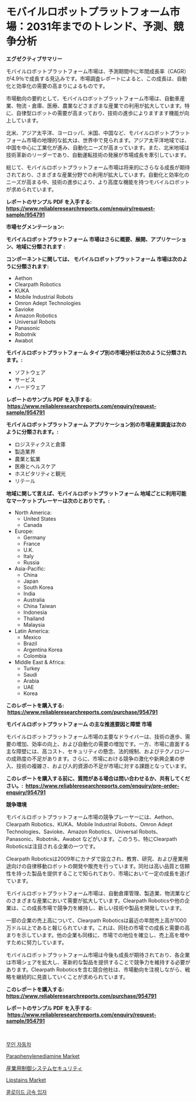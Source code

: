 <p><h1>モバイルロボットプラットフォーム市場：2031年までのトレンド、予測、競争分析</h1></p><p><strong>エグゼクティブサマリー</strong></p>
<p><p>モバイルロボットプラットフォーム市場は、予測期間中に年間成長率（CAGR）が4.9％で成長する見込みです。市場調査レポートによると、この成長は、自動化と効率化の需要の高まりによるものです。</p><p>市場動向の要約として、モバイルロボットプラットフォーム市場は、自動車産業、物流・倉庫、医療、農業などさまざまな産業での利用が拡大しています。特に、自律型ロボットの需要が高まっており、技術の進歩によりますます機能が向上しています。</p><p>北米、アジア太平洋、ヨーロッパ、米国、中国など、モバイルロボットプラットフォーム市場の地理的な拡大は、世界中で見られます。アジア太平洋地域では、中国を中心に工業化が進み、自動化ニーズが高まっています。また、北米地域は技術革新のリーダーであり、自動運転技術の発展が市場成長を牽引しています。</p><p>総じて、モバイルロボットプラットフォーム市場は将来的にさらなる成長が期待されており、さまざまな産業分野での利用が拡大しています。自動化と効率化のニーズが高まる中、技術の進歩により、より高度な機能を持つモバイルロボットが求められています。</p></p>
<p><strong>レポートのサンプル PDF を入手する: <a href="https://www.reliableresearchreports.com/enquiry/request-sample/954791">https://www.reliableresearchreports.com/enquiry/request-sample/954791</a></strong></p>
<p><strong>市場セグメンテーション:</strong></p>
<p><strong> モバイルロボットプラットフォーム 市場はさらに概要、展開、アプリケーション、地域に分類されます :</strong></p>
<p><strong>コンポーネントに関しては、 モバイルロボットプラットフォーム 市場は次のように分類されます: &nbsp;</strong></p>
<p><ul><li>Aethon</li><li>Clearpath Robotics</li><li>KUKA</li><li>Mobile Industrial Robots</li><li>Omron Adept Technologies</li><li>Savioke</li><li>Amazon Robotics</li><li>Universal Robots</li><li>Panasonic</li><li>Robotnik</li><li>Awabot</li></ul></p>
<p><strong> モバイルロボットプラットフォーム タイプ別の市場分析は次のように分類されます。:</strong></p>
<p><ul><li>ソフトウェア</li><li>サービス</li><li>ハードウェア</li></ul></p>
<p><strong>レポートのサンプル PDF を入手する: &nbsp;<a href="https://www.reliableresearchreports.com/enquiry/request-sample/954791">https://www.reliableresearchreports.com/enquiry/request-sample/954791</a></strong></p>
<p><strong> モバイルロボットプラットフォーム アプリケーション別の市場産業調査は次のように分類されます。:</strong></p>
<p><ul><li>ロジスティクスと倉庫</li><li>製造業界</li><li>農業と鉱業</li><li>医療とヘルスケア</li><li>ホスピタリティと観光</li><li>リテール</li></ul></p>
<p><strong>地域に関して言えば、モバイルロボットプラットフォーム 地域ごとに利用可能なマーケットプレーヤーは次のとおりです。:</strong></p>
<p><ul>
    <li>
        North America:
        <ul>
            <li>United States</li>
            <li>Canada</li>
        </ul>
    </li>
    <li>
        Europe:
        <ul>
            <li>Germany</li>
            <li>France</li>
            <li>U.K.</li>
            <li>Italy</li>
            <li>Russia</li>
        </ul>
    </li>
    <li>
        Asia-Pacific:
        <ul>
            <li>China</li>
            <li>Japan</li>
            <li>South Korea</li>
            <li>India</li>
            <li>Australia</li>
            <li>China Taiwan</li>
            <li>Indonesia</li>
            <li>Thailand</li>
            <li>Malaysia</li>
        </ul>
    </li>
    <li>
        Latin America:
        <ul>
            <li>Mexico</li>
            <li>Brazil</li>
            <li>Argentina Korea</li>
            <li>Colombia</li>
        </ul>
    </li>
    <li>
        Middle East & Africa:
        <ul>
            <li>Turkey</li>
            <li>Saudi</li>
            <li>Arabia</li>
            <li>UAE</li>
            <li>Korea</li>
        </ul>
    </li>
    </ul></p>
<p><strong>このレポートを購入する: &nbsp;<a href="https://www.reliableresearchreports.com/purchase/954791">https://www.reliableresearchreports.com/purchase/954791</a></strong></p>
<p><strong>モバイルロボットプラットフォーム の主な推進要因と障壁 市場</strong></p>
<p><p>モバイルロボットプラットフォーム市場の主要なドライバーは、技術の進歩、需要の増加、効率の向上、および自動化の需要の増加です。一方、市場に直面する主な障壁には、高コスト、セキュリティの懸念、法的規制、およびテクノロジーの成熟度の不足があります。さらに、市場における競争の激化や新興企業の参入、技術の複雑さ、および人的資源の不足が市場に対する課題となっています。</p></p>
<p><strong>このレポートを購入する前に、質問がある場合は問い合わせるか、共有してください。:&nbsp; <a href="https://www.reliableresearchreports.com/enquiry/pre-order-enquiry/954791">https://www.reliableresearchreports.com/enquiry/pre-order-enquiry/954791</a></strong></p>
<p><strong>競争環境</strong></p>
<p><p>モバイルロボットプラットフォーム市場の競争プレーヤーには、Aethon、Clearpath Robotics、KUKA、Mobile Industrial Robots、Omron Adept Technologies、Savioke、Amazon Robotics、Universal Robots、Panasonic、Robotnik、Awabot などがいます。このうち、特にClearpath Roboticsは注目される企業の一つです。 </p><p>Clearpath Roboticsは2009年にカナダで設立され、教育、研究、および産業用途向けの自律移動ロボットの開発や販売を行っています。同社は高い品質と信頼性を持った製品を提供することで知られており、市場において一定の成長を遂げています。 </p><p>モバイルロボットプラットフォーム市場は、自動倉庫管理、製造業、物流業などのさまざまな産業において需要が拡大しています。Clearpath Roboticsや他の企業は、この成長市場で競争力を維持し、新しい技術や製品を開発しています。 </p><p>一部の企業の売上高について、Clearpath Roboticsは最近の年間売上高が1000万ドル以上であると報じられています。これは、同社の市場での成長と需要の高まりを示しています。他の企業も同様に、市場での地位を確立し、売上高を増やすために努力しています。 </p><p>モバイルロボットプラットフォーム市場は今後も成長が期待されており、各企業は市場シェアを拡大し、革新的な製品を提供することで競争力を維持する必要があります。Clearpath Roboticsを含む競合他社は、市場動向を注視しながら、戦略を継続的に見直していくことが求められています。</p></p>
<p><strong>このレポートを購入する: &nbsp; <a href="https://www.reliableresearchreports.com/purchase/954791">https://www.reliableresearchreports.com/purchase/954791</a></strong></p>
<p><strong>レポートのサンプル PDF を入手する: &nbsp;<a href="https://www.reliableresearchreports.com/enquiry/request-sample/954791">https://www.reliableresearchreports.com/enquiry/request-sample/954791</a></strong><strong></strong></p>
<p>&nbsp;</p>
<p><p><a href="https://github.com/lzrvbyqzftro57/Market-Research-Report-List-1/blob/main/7148042185280.md">무인 자동차</a></p><p><a href="https://issuu.com/reportprime-2/docs/paraphenylenediamine-market-size-2030.pptx">Paraphenylenediamine Market</a></p><p><a href="https://github.com/oqxogxyvqe90775/Market-Research-Report-List-1/blob/main/7343608185308.md">産業用制御システムセキュリティ</a></p><p><a href="https://view.publitas.com/reportprime-1/lipstains-market-insights-market-players-and-forecast-till-2031/">Lipstains Market</a></p><p><a href="https://medium.com/@grozeliatrueheartb2i231y9/%EC%BD%9C%EB%A1%9C%EC%9D%B4%EB%93%9C-%EA%B8%88%EC%86%8D-%EC%9E%85%EC%9E%90-%EC%8B%9C%EC%9E%A5-%EC%A0%84%EB%A7%9D-%EC%82%B0%EC%97%85-%EA%B0%9C%EC%9A%94-%EB%B0%8F-%EC%98%88%EC%B8%A1-2024%EB%85%84%EB%B6%80%ED%84%B0-2031%EB%85%84%EA%B9%8C%EC%A7%80-6e641f4dece1">콜로이드 금속 입자</a></p></p>